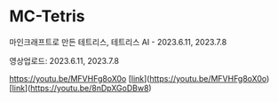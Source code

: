 # MC-Tetris
마인크래프트로 만든 테트리스, 테트리스 AI - 2023.6.11, 2023.7.8

영상업로드: 2023.6.11, 2023.7.8

https://youtu.be/MFVHFg8oX0o
[[link](https://youtu.be/MFVHFg8oX0o)](https://youtu.be/MFVHFg8oX0o)
[[link](https://youtu.be/mpt_I6Q7pK4)](https://youtu.be/8nDpXGoDBw8)

